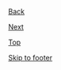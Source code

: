 <p>
    <a class="js-focus-me au-direction-link au-direction-link--left" href="#">Back
        <span class="au-direction-link__arrow" aria-hidden="true"></span>
    </a>
</p>
<p>
    <a class="js-focus-me au-direction-link" href="#">Next
        <span class="au-direction-link__arrow" aria-hidden="true"></span>
    </a>
</p>
<p>
    <a class="js-focus-me au-direction-link au-direction-link--up" href="#">Top
        <span class="au-direction-link__arrow au-direction-link__arrow--up" aria-hidden="true"></span>
    </a>
</p>
<p>
    <a class="js-focus-me au-direction-link au-direction-link--down" href="#">Skip to footer
        <span class="au-direction-link__arrow au-direction-link__arrow--down" aria-hidden="true"></span>
    </a>
</p>
